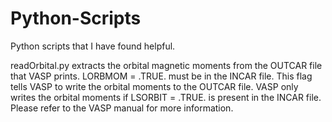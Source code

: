 # Python-Scripts
Python scripts that I have found helpful.

readOrbital.py extracts the orbital magnetic moments from the OUTCAR file that VASP prints. LORBMOM = .TRUE. must be in the INCAR file. This flag tells VASP to write the orbital moments to the OUTCAR file. VASP only writes the orbital moments if LSORBIT = .TRUE. is present in the INCAR file. Please refer to the VASP manual for more information.
